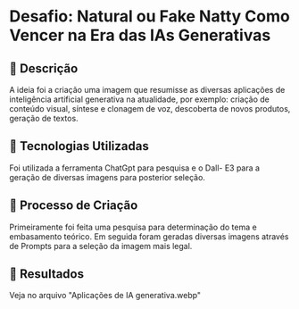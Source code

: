 # Desafio: Natural ou Fake Natty Como Vencer na Era das IAs Generativas

## 📒 Descrição
A ideia foi a criação uma imagem que resumisse as diversas aplicações de inteligência artificial generativa na atualidade, por exemplo: criação de conteúdo visual, síntese e clonagem de voz, descoberta de novos produtos, geração de textos. 

## 🤖 Tecnologias Utilizadas
Foi utilizada a ferramenta ChatGpt para pesquisa e o Dall- E3 para a geração de diversas imagens para posterior seleção.

## 🧐 Processo de Criação
Primeiramente foi feita uma pesquisa para determinação do tema e embasamento teórico. Em seguida foram geradas diversas imagens através de Prompts para a seleção da imagem mais legal. 

## 🚀 Resultados
Veja no arquivo "Aplicações de IA generativa.webp"

